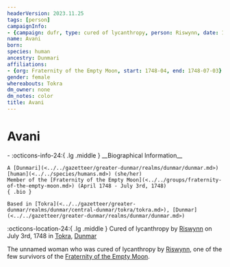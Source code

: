 ```yaml
---
headerVersion: 2023.11.25
tags: [person]
campaignInfo:
- {campaign: dufr, type: cured of lycanthropy, person: Riswynn, date: 1748-07-03}
name: Avani
born:
species: human
ancestry: Dunmari
affiliations:
- {org: Fraternity of the Empty Moon, start: 1748-04, end: 1748-07-03}
gender: female
whereabouts: Tokra
dm_owner: none
dm_notes: color
title: Avani
---
```

# Avani
<div class="grid cards ext-narrow-margin ext-one-column" markdown>
- :octicons-info-24:{ .lg .middle } __Biographical Information__

    A [Dunmari](<../../gazetteer/greater-dunmar/realms/dunmar/dunmar.md>) [human](<../../species/humans.md>) (she/her)  
    Member of the [Fraternity of the Empty Moon](<../../groups/fraternity-of-the-empty-moon.md>) (April 1748 - July 3rd, 1748)  
    { .bio }

    Based in [Tokra](<../../gazetteer/greater-dunmar/realms/dunmar/central-dunmar/tokra/tokra.md>), [Dunmar](<../../gazetteer/greater-dunmar/realms/dunmar/dunmar.md>)
</div>



:octicons-location-24:{ .lg .middle } Cured of lycanthropy by [Riswynn](<../pcs/dunmar-fellowship/riswynn.md>) on July 3rd, 1748 in [Tokra](<../../gazetteer/greater-dunmar/realms/dunmar/central-dunmar/tokra/tokra.md>), [Dunmar](<../../gazetteer/greater-dunmar/realms/dunmar/dunmar.md>)  


The unnamed woman who was cured of lycanthropy by [Riswynn](<../pcs/dunmar-fellowship/riswynn.md>), one of the few survivors of the [Fraternity of the Empty Moon](<../../groups/fraternity-of-the-empty-moon.md>). 